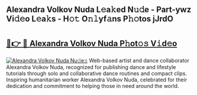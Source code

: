 ## Alexandra Volkov Nuda L𝚎a𝚔ed N𝚞𝚍e - Part-ywz Vi𝚍𝚎o L𝚎a𝚔s - H𝚘𝚝 O𝚗𝚕yf𝚊ns P𝚑𝚘tos jJrdO

# <h2><a href="http://kf3lpkh.oniu.top/?m=Alexandra+Volkov+Nuda">🔗👉 🔴 Alexandra Volkov Nuda P𝚑ot𝚘𝚜 V𝚒d𝚎o</a></h2>

[![Alexandra Volkov Nuda Nu𝚍e𝚜](https://i.imgur.com/0qMVB7G.gif)](http://kf3lpkh.oniu.top/?m=Alexandra+Volkov+Nuda)
Web-based artist and dance collaborator Alexandra Volkov Nuda, recognized for publishing dance and lifestyle tutorials through solo and collaborative dance routines and compact clips. Inspiring humanitarian worker Alexandra Volkov Nuda, celebrated for their dedication and commitment to helping those in need around the world.  
